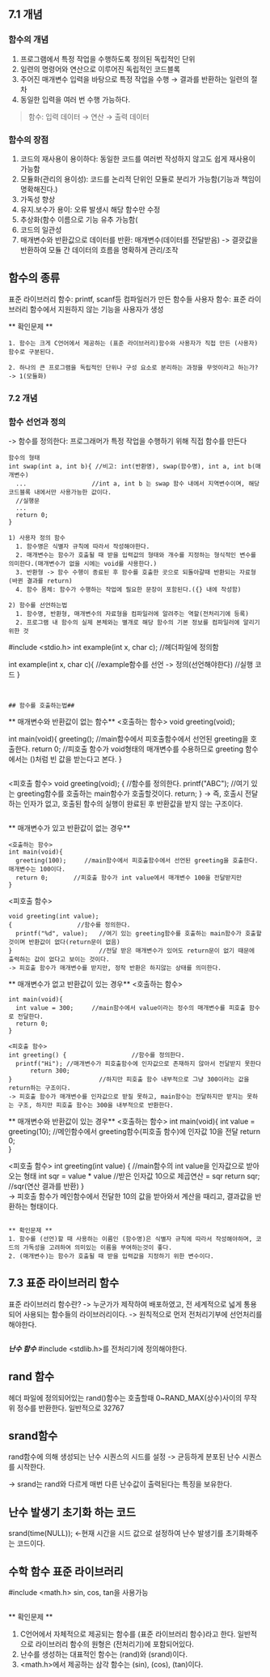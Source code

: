 ## 7.1 개념

### 함수의 개념

1. 프로그램에서 특정 작업을 수행하도록 정의된 독립적인 단위  
2. 일련의 명령어와 연산으로 이루어진 독립적인 코드블록  
3. 주어진 매개변수 입력을 바탕으로 특정 작업을 수행 → 결과를 반환하는 일련의 절차  
4. 동일한 입력을 여러 번 수행 가능하다.

> 함수: 입력 데이터 → 연산 → 출력 데이터

### 함수의 장점

1. 코드의 재사용이 용이하다: 동일한 코드를 여러번 작성하지 않고도 쉽게 재사용이 가능함
2. 모듈화(관리의 용이성): 코드를 논리적 단위인 모듈로 분리가 가능함(기능과 책임이 명확해진다.)
3. 가독성 향상
4. 유지.보수가 용이: 오류 발생시 해당 함수만 수정
5. 추상화(함수 이름으로 기능 유추 가능함(
6. 코드의 일관성
7. 매개변수와 반환값으로 데이터를 반환: 매개변수(데이터를 전달받음) ->  결괏값을 반환하여 모듈 간 데이터의 흐름을 명확하게 관리/조작


## 함수의 종류

표준 라이브러리 함수: printf, scanf등 컴파일러가 만든 함수들
사용자 함수: 표준 라이브러리 함수에서 지원하지 않는 기능을 사용자가 생성

** 확인문제 **
```
1. 함수는 크게 C언어에서 제공하는 (표준 라이브러리)함수와 사용자가 직접 만든 (사용자) 함수로 구분된다.

2. 하나의 큰 프로그램을 독립적인 단위나 구성 요소로 분리하는 과정을 무엇이라고 하는가?
-> 1(모듈화)
```

### 7.2 개념

### 함수 선언과 정의

-> 함수를 정의한다: 프로그래머가 특정 작업을 수행하기 위해 직접 함수를 만든다
```
함수의 형태
int swap(int a, int b){ //비고: int(반환명), swap(함수명), int a, int b(매개변수)
  ...                  //int a, int b 는 swap 함수 내에서 지역변수이며, 해당 코드블록 내에서만 사용가능한 값이다.
  //실행문
  ...
  return 0;
}

1) 사용자 정의 함수
  1. 함수명은 식별자 규칙에 따라서 작성해야한다.
  2. 매개변수는 함수가 호출될 때 받을 입력값의 형태와 개수를 지정하는 형식적인 변수를 의미한다.(매개변수가 없을 시에는 void를 사용한다.)
  3. 반환형 -> 함수 수행이 종료된 후 함수를 호출한 곳으로 되돌아갈때 반환되는 자료형(바뀐 결과를 return)
  4. 함수 몸체: 함수가 수행하는 작업에 필요한 문장이 포함된다.({} 내에 작성함)

2) 함수를 선언하는법
  1. 함수명, 반환형, 매개변수의 자료형을 컴파일러에 알려주는 역할(전처리기에 등록)
  2. 프로그램 내 함수의 실제 본체와는 별개로 해당 함수의 기본 정보를 컴파일러에 알리기 위한 것
```
  #include <stdio.h>
  int example(int x, char c); //헤더파일에 정의함

  int example(int x, char c){ //example함수를 선언 -> 정의(선언해야한다)
    //실행 코드
  }
```


## 함수를 호출하는법##
```
** 매개변수와 반환값이 없는 함수**
<호출하는 함수>
void greeting(void);

int main(void){
  greeting();     //main함수에서 피호출함수에서 선언된 greeting을 호출한다.
  return 0;       //피호출 함수가 void형태의 매개변수를 수용하므로 greeting 함수에서는 ()처럼 빈 값을 받는다고 본다.
}
```
```
<피호출 함수>
void greeting(void); 
{                  //함수를 정의한다.
  printf("ABC");   //여기 있는 greeting함수를 호출하는 main함수가 호출할것이다.
  return;
}
-> 즉, 호출시 전달하는 인자가 없고, 호출된 함수의 실행이 완료된 후 반환값을 받지 않는 구조이다.
```

```
** 매개변수가 있고 반환값이 없는 경우**
```
<호출하는 함수>
int main(void){
  greeting(100);     //main함수에서 피호출함수에서 선언된 greeting을 호출한다. 매개변수는 100이다.
  return 0;       //피호출 함수가 int value에서 매개변수 100을 전달받지만
}
```
<피호출 함수>
```
void greeting(int value); 
{                  //함수를 정의한다.
  printf("%d", value);   //여기 있는 greeting함수를 호출하는 main함수가 호출할것이며 반환값이 없다(return문이 없음)
}                        //전달 받은 매개변수가 있어도 return문이 없기 때문에 출력하는 값이 없다고 보이는 것이다.
-> 피호출 함수가 매개변수를 받지만, 정작 반환은 하지않는 상태를 의미한다.
```

** 매개변수가 없고 반환값이 있는 경우**
<호출하는 함수>
```
int main(void){
  int value = 300;     //main함수에서 value이라는 정수의 매개변수를 피호출 함수로 전달한다.
  return 0;       
}
```
```
<피호출 함수>
int greeting() {                  //함수를 정의한다.
  printf("Hi"); //매개변수가 피호출함수에 인자값으로 존재하지 않아서 전달받지 못한다
      return 300;
}                        //하지만 피호출 함수 내부적으로 그냥 300이라는 값을 return하는 구조이다.
-> 피호출 함수가 매개변수를 인자값으로 받질 못하고, main함수는 전달하지만 받지는 못하는 구조, 하지만 피호출 함수는 300을 내부적으로 반환한다.
```


** 매개변수와 반환값이 있는 경우**
<호출하는 함수>
int main(void){
  int value = greeting(10);     //메인함수에서 greeting함수(피호출 함수)에 인자값 10을 전달
  return 0;       
}

<피호출 함수>
int greeting(int value) {              //main함수의 int value을 인자값으로 받아오는 형태
  int sqr = value * value              //받은 인자값 10으로 제곱연산 = sqr
      return sqr;                      //sqr(연산 결과를 반환)
}                        
-> 피호출 함수가 메인함수에서 전달한 10의 값을 받아와서 계산을 때리고, 결과값을 반환하는 형태이다.
```

** 확인문제 **
1. 함수를 (선언)할 때 사용하는 이름인 (함수명)은 식별자 규칙에 따라서 작성해야하며, 코드의 가독성을 고려하여 의미있는 이름을 부여하는것이 좋다.
2. (매개변수)는 함수가 호출될 때 받을 입력값을 지정하기 위한 변수이다.
```
## 7.3 표준 라이브러리 함수
표준 라이브러리 함수란?
-> 누군가가 제작하여 배포하였고, 전 세계적으로 넓게 통용되어 사용되는 함수들의 라이브러리이다.
-> 원칙적으로 먼저 전처리기부에 선언처리를 해야한다.

```

```
***난수 함수***
#include <stdlib.h>를 전처리기에 정의해야한다.

## rand 함수
헤더 파일에 정의되어있는 rand()함수는 호출할때 0~RAND_MAX(상수)사이의 무작위 정수를 반환한다. 일반적으로 32767

## srand함수
rand함수에 의해 생성되는 난수 시퀀스의 시드를 설정
-> 균등하게 분포된 난수 시퀀스를 시작한다.

-> srand는 rand와 다르게 매번 다른 난수값이 출력된다는 특징을 보유한다.

## 난수 발생기 초기화 하는 코드
srand(time(NULL)); <-현재 시간을 시드 값으로 설정하여 난수 발생기를 초기화해주는 코드이다.

## 수학 함수 표준 라이브러리
#include <math.h>
sin, cos, tan을 사용가능
```

```
** 확인문제 **
1. C언어에서 자체적으로 제공되는 함수를 (표준 라이브러리 함수)라고 한다. 일반적으로 라이브러리 함수의 원형은 (전처리기)에 포함되어있다.
2. 난수를 생성하는 대표적인 함수는 (rand)와 (srand)이다.
3. <math.h>에서 제공하는 삼각 함수는 (sin), (cos), (tan)이다.
```


